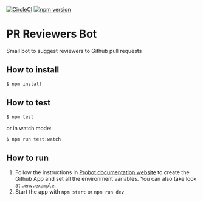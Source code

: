 [![CircleCI](https://circleci.com/gh/matheussampaio/pr-reviewers-bot/tree/master.svg?style=svg)](https://circleci.com/gh/matheussampaio/pr-reviewers-bot/tree/master) [![npm version](https://badge.fury.io/js/pr-reviewers-bot.svg)](https://badge.fury.io/js/pr-reviewers-bot)

PR Reviewers Bot
=================
Small bot to suggest reviewers to Github pull requests


## How to install

```
$ npm install
```

## How to test
```
$ npm test
```

or in watch mode:

```
$ npm run test:watch
```

## How to run

1. Follow the instructions in [Probot documentation website](https://probot.github.io/docs/development/) to create the Github App and set all the environment variables. You can also take look at `.env.example`.
2. Start the app with `npm start` or `npm run dev`